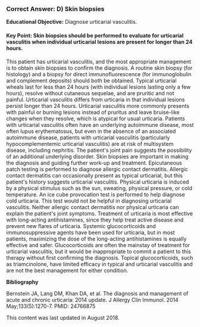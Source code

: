 
### Correct Answer: D) Skin biopsies 

**Educational Objective:** Diagnose urticarial vasculitis.

#### **Key Point:** Skin biopsies should be performed to evaluate for urticarial vasculitis when individual urticarial lesions are present for longer than 24 hours.

This patient has urticarial vasculitis, and the most appropriate management is to obtain skin biopsies to confirm the diagnosis. A routine skin biopsy (for histology) and a biopsy for direct immunofluorescence (for immunoglobulin and complement deposits) should both be obtained. Typical urticarial wheals last for less than 24 hours (with individual lesions lasting only a few hours), resolve without cutaneous sequelae, and are pruritic and not painful. Urticarial vasculitis differs from urticaria in that individual lesions persist longer than 24 hours. Urticarial vasculitis more commonly presents with painful or burning lesions instead of pruritus and leave bruise-like changes when they resolve, which is atypical for usual urticaria. Patients with urticarial vasculitis often have an underlying autoimmune disease, most often lupus erythematosus, but even in the absence of an associated autoimmune disease, patients with urticarial vasculitis (particularly hypocomplementemic urticarial vasculitis) are at risk of multisystem disease, including nephritis. The patient's joint pain suggests the possibility of an additional underlying disorder. Skin biopsies are important in making the diagnosis and guiding further work-up and treatment.
Epicutaneous patch testing is performed to diagnose allergic contact dermatitis. Allergic contact dermatitis can occasionally present as typical urticarial, but this patient's history suggests urticarial vasculitis.
Physical urticaria is induced by a physical stimulus such as the sun, sweating, physical pressure, or cold temperature. An ice cube provocation test is performed to help diagnose cold urticaria. This test would not be helpful in diagnosing urticarial vasculitis.
Neither allergic contact dermatitis nor physical urticaria can explain the patient's joint symptoms.
Treatment of urticaria is most effective with long-acting antihistamines, since they help treat active disease and prevent new flares of urticaria. Systemic glucocorticoids and immunosuppressive agents have been used for urticaria, but in most patients, maximizing the dose of the long-acting antihistamines is equally effective and safer. Glucocorticoids are often the mainstay of treatment for urticarial vasculitis, but it would be inappropriate to commit a patient to this therapy without first confirming the diagnosis.
Topical glucocorticoids, such as triamcinolone, have limited efficacy in typical and urticarial vasculitis and are not the best management for either condition.

**Bibliography**

Bernstein JA, Lang DM, Khan DA, et al. The diagnosis and management of acute and chronic urticaria: 2014 update. J Allergy Clin Immunol. 2014 May;133(5):1270-7. PMID: 24766875

This content was last updated in August 2018.